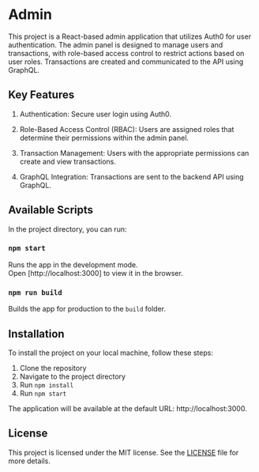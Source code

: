 # Admin

This project is a React-based admin application that utilizes Auth0 for user authentication. The admin panel is designed to manage users and transactions, with role-based access control to restrict actions based on user roles. Transactions are created and communicated to the API using GraphQL.

## Key Features

1. Authentication:
    Secure user login using Auth0.

2. Role-Based Access Control (RBAC): Users are assigned roles that determine their permissions within the admin panel.

3. Transaction Management: Users with the appropriate permissions can create and view transactions.

4. GraphQL Integration: Transactions are sent to the backend API using GraphQL.

## Available Scripts

In the project directory, you can run:

### `npm start`

Runs the app in the development mode.\
Open [http://localhost:3000] to view it in the browser.

### `npm run build`

Builds the app for production to the `build` folder.

## Installation

To install the project on your local machine, follow these steps:

1. Clone the repository
2. Navigate to the project directory
3. Run `npm install`
4. Run `npm start`

The application will be available at the default URL: http://localhost:3000.

## License

This project is licensed under the MIT license. See the [LICENSE](LICENSE.md) file for more details.